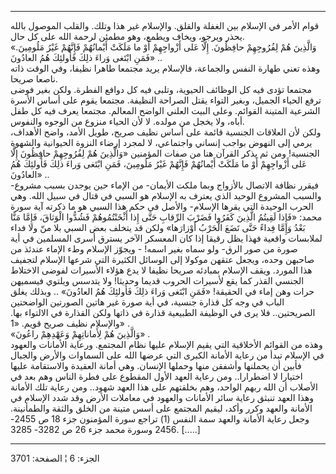 ------------------------------------------------------------------------

قوام الأمر في الإسلام بين الغفلة والقلق. والإسلام غير هذا وتلك. والقلب
الموصول بالله يحذر ويرجو، ويخاف ويطمع، وهو مطمئن لرحمة الله على كل
حال.  
«وَالَّذِينَ هُمْ لِفُرُوجِهِمْ حافِظُونَ. إِلَّا عَلى أَزْواجِهِمْ أَوْ ما مَلَكَتْ أَيْمانُهُمْ فَإِنَّهُمْ غَيْرُ
مَلُومِينَ. فَمَنِ ابْتَغى وَراءَ ذلِكَ فَأُولئِكَ هُمُ العادُونَ» ..  
وهذه تعني طهارة النفس والجماعة، فالإسلام يريد مجتمعا طاهرا نظيفا، وفي
الوقت ذاته ناصعا صريحا.  
مجتمعا تؤدى فيه كل الوظائف الحيوية، وتلبى فيه كل دوافع الفطرة. ولكن بغير
فوضى ترفع الحياء الجميل، وبغير التواء يقتل الصراحة النظيفة. مجتمعا يقوم
على أساس الأسرة الشرعية المتينة القوائم. وعلى البيت العلني الواضح
المعالم. مجتمعا يعرف فيه كل طفل أباه، ولا يخجل من مولده. لا لأن الحياء
منزوع من الوجوه والنفوس.  
ولكن لأن العلاقات الجنسية قائمة على أساس نظيف صريح، طويل الأمد، واضح
الأهداف، يرمي إلى النهوض بواجب إنساني واجتماعي، لا لمجرد إرضاء النزوة
الحيوانية والشهوة الجنسية! ومن ثم يذكر القرآن هنا من صفات المؤمنين
«وَالَّذِينَ هُمْ لِفُرُوجِهِمْ حافِظُونَ إِلَّا عَلى أَزْواجِهِمْ أَوْ ما مَلَكَتْ أَيْمانُهُمْ فَإِنَّهُمْ غَيْرُ
مَلُومِينَ، فَمَنِ ابْتَغى وَراءَ ذلِكَ فَأُولئِكَ هُمُ العادُونَ» ..  
فيقرر نظافة الاتصال بالأزواج وبما ملكت الأيمان- من الإماء حين يوجدن بسبب
مشروع- والسبب المشروع الوحيد الذي يعترف به الإسلام هو السبي في قتال في
سبيل الله. وهي الحرب الوحيدة التي يقرها الإسلام- والأصل في حكم هذا السبي
هو ما ذكرته آية سورة محمد: «فَإِذا لَقِيتُمُ الَّذِينَ كَفَرُوا فَضَرْبَ الرِّقابِ حَتَّى إِذا
أَثْخَنْتُمُوهُمْ فَشُدُّوا الْوَثاقَ، فَإِمَّا مَنًّا بَعْدُ وَإِمَّا فِداءً حَتَّى تَضَعَ الْحَرْبُ أَوْزارَها»
ولكن قد يتخلف بعض السبي بلا منّ ولا فداء لملابسات واقعية فهذا يظل رقيقا
إذا كان المعسكر الآخر يسترق أسرى المسلمين في أية صورة من صور الرق- ولو
سماه بغير اسمه! - ويجوّز الإسلام وطء الإماء عندئذ من صاحبهن وحده، ويجعل
عتقهن موكولا إلى الوسائل الكثيرة التي شرعها الإسلام لتجفيف هذا المورد.
ويقف الإسلام بمبادئه صريحا نظيفا لا يدع هؤلاء الأسيرات لفوضى الاختلاط
الجنسي القذر كما يقع لأسيرات الحروب قديما وحديثا! ولا يتدسس ويلتوي
فيسميهن حرات وهن إماء في الحقيقة! «فَمَنِ ابْتَغى وَراءَ ذلِكَ فَأُولئِكَ هُمُ العادُونَ»
.. وبذلك يغلق الباب في وجه كل قذارة جنسية، في أية صورة غير هاتين
الصورتين الواضحتين الصريحتين.. فلا يرى في الوظيفة الطبيعية قذارة في
ذاتها ولكن القذارة في الالتواء بها. والإسلام نظيف صريح قويم. «1» .  
«وَالَّذِينَ هُمْ لِأَماناتِهِمْ وَعَهْدِهِمْ راعُونَ» .  
وهذه من القوائم الأخلاقية التي يقيم الإسلام عليها نظام المجتمع. ورعاية
الأمانات والعهود في الإسلام تبدأ من رعاية الأمانة الكبرى التي عرضها الله
على السماوات والأرض والجبال فأبين أن يحملنها وأشفقن منها وحملها الإنسان.
وهي أمانة العقيدة والاستقامة عليها اختيارا لا اضطرارا.. ومن رعاية العهد
الأول المقطوع على فطرة الناس وهم بعد في الأصلاب أن الله ربهم الواحد، وهم
بخلقتهم على هذا العهد شهود.. ومن رعاية تلك الأمانة وهذا العهد تنبثق
رعاية سائر الأمانات والعهود في معاملات الأرض وقد شدد الإسلام في الأمانة
والعهد وكرر وأكد، ليقيم المجتمع على أسس متينة من الخلق والثقة
والطمأنينة. وجعل رعاية الأمانة والعهد سمة النفس (1) تراجع سورة المؤمنون
جزء 18 ص 2455- 2456 وسورة محمد جزء 26 ص 3282- 3285. \[.....\]

------------------------------------------------------------------------

الجزء: 6 ¦ الصفحة: 3701

